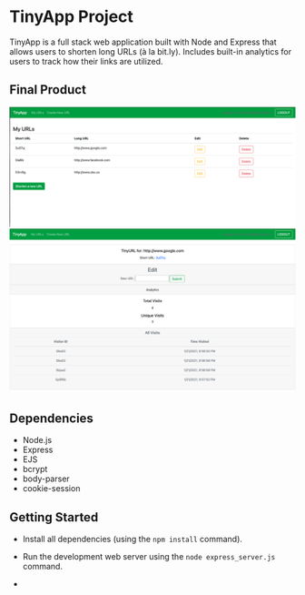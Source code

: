 # TinyApp Project

TinyApp is a full stack web application built with Node and Express that allows users to shorten long URLs (à la bit.ly).
Includes built-in analytics for users to track how their links are utilized.

## Final Product

!["Main Landing Page"](https://github.com/Idrking/tinyapp/blob/master/docs/Main%20Page.png?raw=true)
!["Individual URL Pages](https://github.com/Idrking/tinyapp/blob/master/docs/Individual%20URL%20Page.png?raw=true)

## Dependencies

- Node.js
- Express
- EJS
- bcrypt
- body-parser
- cookie-session

## Getting Started

- Install all dependencies (using the `npm install` command).
- Run the development web server using the `node express_server.js` command.

-